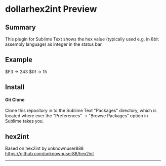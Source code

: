 dollarhex2int Preview
================

## Summary
This plugin for Sublime Text shows the hex value (typically used e.g. in 8bit assembly language) as integer in the status bar.

## Example
$F3 -> 243
$0f -> 15

## Install

#### Git Clone
Clone this repository in to the Sublime Text "Packages" directory, which is located where ever the
"Preferences" -> "Browse Packages" option in Sublime takes you.

## hex2int
Based on hex2int by unknownuser888
https://github.com/unknownuser88/hex2int



---

